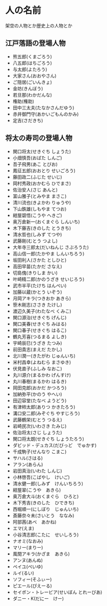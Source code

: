 # 人の名前

架空の人物とか歴史上の人物とか

## 江戸落語の登場人物

* 熊五郎(くまごろう)
* 八五郎(はちごろう)
* 与太郎(よたろう)
* 大家さん(おおやさん)
* ご隠居(ごいんきょ)
* 金坊(きんぼう)
* 若旦那(わかだんな)
* 権助(権助)
* 田中三太夫(たなかさんだゆう)
* 赤井御門守(あかいごもんのかみ)
* 定吉(さだきち)

## 将太の寿司の登場人物

* 関口将太(せきぐち しょうた)
* 小畑慎吾(おばた しんご)
* 吾子飛男(あこ とびお)
* 鳳征五郎(おおとり せいごろう)
* 藤田政二(ふじた せいじ)
* 岡村秀政(おかむら ひでまさ)
* 佐治安人(さじ あんと)
* 富山雅子(とみやま まさこ)
* 清川流也(きよかわ りゅうや)
* 下山鉄雄(しもやま てつお)
* 紺屋碧悟(こうや へきご)
* 奥万倉新一(おくまぐら しんいち)
* 木下藤吉(きのした とうきち)
* 清水哲也(しみず てつや)
* 武藤剛(むとう つよし)
* 大年寺三郎太(だいねんじ さぶろうた)
* 高山信一郎(たかやま しんいちろう)
* 坂田利人(さかた としひと)
* 高田早苗(たかだ さなえ)
* 切島傀(きりしま かい)
* 叶崎精二郎(かのうざき せいじろう)
* 武市半平(たけち はんぺい)
* 加藤以蔵(かとう いぞう)
* 月岡アキラ(つきおか あきら)
* 笹木剛志(ささき たけし)
* 渡辺久美子(わたなべ くみこ)
* 関口源治(せきぐち げんじ)
* 関口美春(せきぐち みはる)
* 関口春子(せきぐち はるこ)
* 鶴丸芳喜(つるまる よしき)
* 宇崎辰巳(うざき たつみ)
* 前田貴志(まえだ たかし)
* 北川潤一(きたがわ じゅんいち)
* 米村昌幸(よねむら まさゆき)
* 伏見直子(ふしみ なおこ)
* 丸川源介(まるかわ げんすけ)
* 丸川春樹(まるかわ はるき)
* 岡田克郎(おかだ かつろう)
* 加納弥平(かのう やへい)
* 田辺容堂(たなべ ようどう)
* 有津柿太郎(ありつ かきたろう)
* 溝口安二郎(みぞぐち やすじろう)
* 武藤鶴栄(むとう つるえ)
* 岩崎民次(いわさき たみじ)
* 佐治将太(さじ しょうた)
* 関口将太朗(せきぐち しょうたろう)
* ダビッド・デュカス(だびっど　でゅかす)
* 千成駒子(せんなり こまこ)
* サハル(さはる)
* アラン(あらん)
* 岩田真治(いわた しんじ)
* 小林啓吾(こばやし　けいご)
* 清水健一郎(しみず　けんいちろう)
* 紺屋翠(こうや　あきら)
* 奥万倉大斗(おくまぐら　ひろと)
* 木下秀吉(きのした　ひできち)
* 西堀順一(にしぼり　じゅんいち)
* 斎藤奈々未(さいとう　ななみ)
* 阿部茜(あべ　あかね)
* エマ(えま)
* 小谷清志郎(こたに　せいしろう)
* ナオミ(なおみ)
* マリー(まりー)
* 風間アキラ(かざま　あきら)
* アンヌ(あんぬ)
* ペイユ(ぺいゆ)
* ルイ(るい)
* ソフィー(そふぃー)
* ピエール(ぴえーる)
* セイボン・トレービア(せいぼん とれーびあ)
* ダニー・K(だにー　けー)
